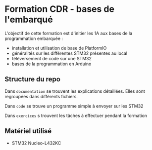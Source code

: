 # Formation CDR - bases de l'embarqué

L'objectif de cette formation est d'initier les 1A aux bases de la programmation embarquée :
- installation et utilisation de base de PlatformIO
- généralités sur les différentes STM32 présentes au local
- téléversement de code sur une STM32
- bases de la programmation en Arduino

## Structure du repo

Dans `documentation` se trouvent les explications détaillées. Elles sont regroupées dans différents fichiers.

Dans `code` se trouve un programme simple à envoyer sur les STM32

Dans `exercices` s trouvent les tâches à effectuer pendant la formation

## Matériel utilisé 
- STM32 Nucleo-L432KC

